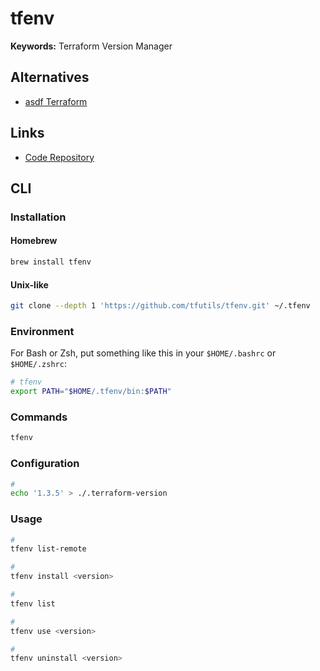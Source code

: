 # tfenv

**Keywords:** Terraform Version Manager

## Alternatives

- [asdf Terraform](/asdf/terraform.md)

## Links

- [Code Repository](https://github.com/tfutils/tfenv)

## CLI

### Installation

#### Homebrew

```sh
brew install tfenv
```

#### Unix-like

```sh
git clone --depth 1 'https://github.com/tfutils/tfenv.git' ~/.tfenv
```

### Environment

For Bash or Zsh, put something like this in your `$HOME/.bashrc` or `$HOME/.zshrc`:

```sh
# tfenv
export PATH="$HOME/.tfenv/bin:$PATH"
```

### Commands

```sh
tfenv
```

### Configuration

```sh
#
echo '1.3.5' > ./.terraform-version
```

### Usage

```sh
#
tfenv list-remote

#
tfenv install <version>

#
tfenv list

#
tfenv use <version>

#
tfenv uninstall <version>
```
